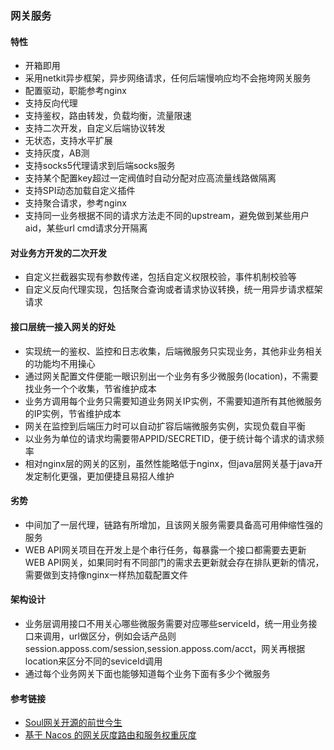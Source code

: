 ### 网关服务
#### 特性
- 开箱即用
- 采用netkit异步框架，异步网络请求，任何后端慢响应均不会拖垮网关服务
- 配置驱动，职能参考nginx
- 支持反向代理
- 支持鉴权，路由转发，负载均衡，流量限速
- 支持二次开发，自定义后端协议转发
- 无状态，支持水平扩展
- 支持灰度，AB测
- 支持socks5代理请求到后端socks服务
- 支持某个配置key超过一定阀值时自动分配对应高流量线路做隔离
- 支持SPI动态加载自定义插件
- 支持聚合请求，参考nginx
- 支持同一业务根据不同的请求方法走不同的upstream，避免做到某些用户aid，某些url cmd请求分开隔离

#### 对业务方开发的二次开发
- 自定义拦截器实现有参数传递，包括自定义权限校验，事件机制校验等
- 自定义反向代理实现，包括聚合查询或者请求协议转换，统一用异步请求框架请求

#### 接口层统一接入网关的好处
- 实现统一的鉴权、监控和日志收集，后端微服务只实现业务，其他非业务相关的功能均不用操心
- 通过网关配置文件便能一眼识别出一个业务有多少微服务(location)，不需要找业务一个个收集，节省维护成本
- 业务方调用每个业务只需要知道业务网关IP实例，不需要知道所有其他微服务的IP实例，节省维护成本
- 网关在监控到后端压力时可以自动扩容后端微服务实例，实现负载自平衡
- 以业务为单位的请求均需要带APPID/SECRETID，便于统计每个请求的请求频率
- 相对nginx层的网关的区别，虽然性能略低于nginx，但java层网关基于java开发定制化更强，更加便捷且易招人维护

#### 劣势
- 中间加了一层代理，链路有所增加，且该网关服务需要具备高可用伸缩性强的服务
- WEB API网关项目在开发上是个串行任务，每暴露一个接口都需要去更新WEB API网关，如果同时有不同部门的需求去更新就会存在排队更新的情况，需要做到支持像nginx一样热加载配置文件

#### 架构设计
- 业务层调用接口不用关心哪些微服务需要对应哪些serviceId，统一用业务接口来调用，url做区分，例如会话产品则session.apposs.com/session,session.apposs.com/acct，网关再根据location来区分不同的seviceId调用
- 通过每个业务网关下面也能够知道每个业务下面有多少个微服务

#### 参考链接
- [Soul网关开源的前世今生](https://mp.weixin.qq.com/s/92TFLGy_q1e15W3kwtiSWw)
- [基于 Nacos 的网关灰度路由和服务权重灰度](https://mp.weixin.qq.com/s/fMZuQnXiejH7_N6R2Z76pA)
